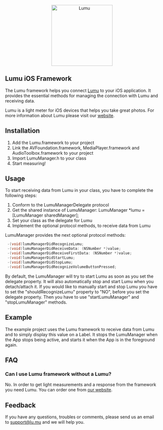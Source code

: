 <p align="center">
  <a href="http://lu.mu/"><img src="http://lu.mu/images/logo.png" alt="Lumu" title="Lumu" width="200px" /></a>
</p>

## Lumu iOS Framework

The Lumu framework helps you connect [Lumu](http://lu.mu/) to your iOS application. It provides the essential methods for managing the connection with Lumu and receiving data.

Lumu is a light meter for iOS devices that helps you take great photos. For more information about Lumu please visit our [website](http://lu.mu/).

## Installation

1. Add the Lumu.framework to your project
2. Link the AVFoundation.framework, MediaPlayer.framework and AudioToolbox.framework to your project
3. Import LumuManager.h to your class
4. Start measuring!

## Usage

To start receiving data from Lumu in your class, you have to complete the following steps:

1. Conform to the LumuManagerDelegate protocol
2. Get the shared instance of LumuManager: LumuManager *lumu = [LumuManager sharedManager];
3. Set your class as the delegate for Lumu
4. Implement the optional protocol methods, to receive data from Lumu

LumuManager provides the next optional protocol methods: 
```objectivec
 -(void)lumuManagerDidRecognizeLumu;
 -(void)lumuManagerDidReceiveData: (NSNumber *)value;
 -(void)lumuManagerDidReceiveFirstData: (NSNumber *)value;
 -(void)lumuManagerDidStartLumu;
 -(void)lumuManagerDidStopLumu;
 -(void)lumuManagerDidRecognizeVolumeButtonPressed;
```

By default, the LumuManager will try to start Lumu as soon as you set the delegate property. It will also automatically stop and start Lumu when you detach/attach it. 
If you would like to manually start and stop Lumu you have to set the "shouldRecognizeLumu" property to "NO", before you set the delegate property. Then you have to use "startLumuManager" and "stopLumuManager" methods.

## Example

The example project uses the Lumu framework to receive data from Lumu and to simply display this value on a Label.
It stops the LumuManager when the App stops being active, and starts it when the App is in the foreground again.


## FAQ

### Can I use Lumu framework without a Lumu?

No. In order to get light measurements and a response from the framework you need Lumu. You can order one from [our website](http://lu.mu/).

## Feedback

If you have any questions, troubles or comments, please send us an email to support@lu.mu and we will help you.
